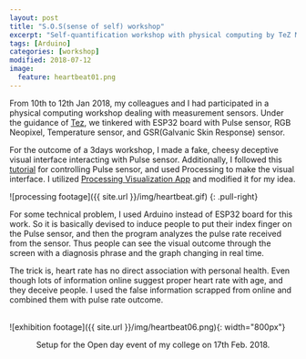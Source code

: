 ```yaml
---
layout: post
title: "S.O.S(sense of self) workshop"
excerpt: "Self-quantification workshop with physical computing by TeZ Maurizio Martinucci"
tags: [Arduino]
categories: [workshop]
modified: 2018-07-12
image:
  feature: heartbeat01.png
---
```


From 10th to 12th Jan 2018, my colleagues and I had participated in a physical computing workshop dealing with measurement sensors. Under the guidance of [Tez](http://www.tez.it/), we tinkered with ESP32 board with Pulse sensor, RGB Neopixel, Temperature sensor, and GSR(Galvanic Skin Response) sensor.

For the outcome of a 3days workshop, I made a fake, cheesy deceptive visual interface interacting with Pulse sensor. Additionally, I followed this [tutorial](https://pulsesensor.com/pages/code-and-guide) for controlling Pulse sensor, and used Processing to make the visual interface. I utilized [Processing Visualization App](https://pulsesensor.com/pages/processing-visualization) and modified it for my idea.  


![processing footage]({{ site.url }}/img/heartbeat.gif)
{: .pull-right}
<br>

For some technical problem, I used Arduino instead of ESP32 board for this work. So it is basically devised to induce people to put their index finger on the Pulse sensor, and then the program analyzes the pulse rate received from the sensor. Thus people can see the visual outcome through the screen with a diagnosis phrase and the graph changing in real time.

The trick is, heart rate has no direct association with personal health. Even though lots of information online suggest proper heart rate with age, and they deceive people. I used the false information scrapped from online and combined them with pulse rate outcome.
<br><br>

![exhibition footage]({{ site.url }}/img/heartbeat06.png){: width="800px"}
<p align="center">
Setup for the Open day event of my college on 17th Feb. 2018.
</p>
<br><br>
